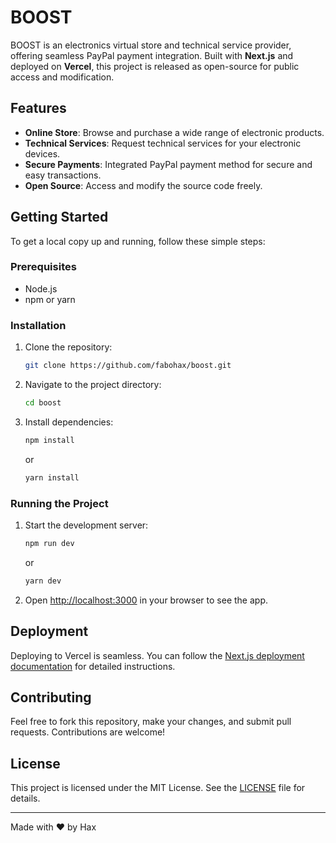 # BOOST

BOOST is an electronics virtual store and technical service provider, offering seamless PayPal payment integration. Built with **Next.js** and deployed on **Vercel**, this project is released as open-source for public access and modification.

## Features

- **Online Store**: Browse and purchase a wide range of electronic products.
- **Technical Services**: Request technical services for your electronic devices.
- **Secure Payments**: Integrated PayPal payment method for secure and easy transactions.
- **Open Source**: Access and modify the source code freely.

## Getting Started

To get a local copy up and running, follow these simple steps:

### Prerequisites

- Node.js
- npm or yarn

### Installation

1. Clone the repository:
    ```bash
    git clone https://github.com/fabohax/boost.git
    ```

2. Navigate to the project directory:
    ```bash
    cd boost
    ```

3. Install dependencies:
    ```bash
    npm install
    ```
    or
    ```bash
    yarn install
    ```

### Running the Project

1. Start the development server:
    ```bash
    npm run dev
    ```
    or
    ```bash
    yarn dev
    ```

2. Open [http://localhost:3000](http://localhost:3000) in your browser to see the app.

## Deployment

Deploying to Vercel is seamless. You can follow the [Next.js deployment documentation](https://nextjs.org/docs/deployment) for detailed instructions.

## Contributing

Feel free to fork this repository, make your changes, and submit pull requests. Contributions are welcome!

## License

This project is licensed under the MIT License. See the [LICENSE](LICENSE) file for details.

---

Made with ❤️ by Hax
